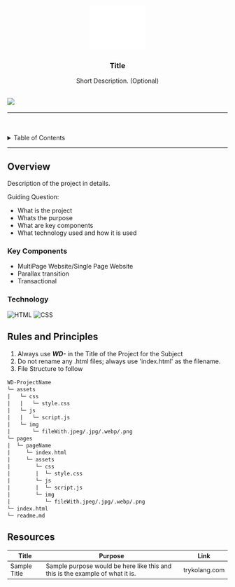 <a name="readme-top"/>

<br/>

<br />
<div align="center">
  <a href="https://github.com/zyx-0314/">
  <!-- TODO: If you want to add logo or banner you can add it here -->
    <img src="./assets/img/nyebe_white.png" alt="Nyebe" width="130" height="100">
  </a>
<!-- TODO: Change Title to the name of the title of your Project -->
  <h3 align="center">Title</h3>
</div>
<!-- TODO: Make a short description -->
<div align="center">
  Short Description. (Optional)
</div>

<br />

<!-- TODO: Change the zyx-0314 into your github username  -->
<!-- TODO: Change the WD-Template-Project into the same name of your folder -->
![](https://visit-counter.vercel.app/counter.png?page=zyx-0314/WD-Seatwork-2)

---

<br />
<br />

<!-- TODO: If you want to add more layers for your readme -->
<details>
  <summary>Table of Contents</summary>
  <ol>
    <li>
      <a href="#overview">Overview</a>
      <ol>
        <li>
          <a href="#key-components">Key Components</a>
        </li>
        <li>
          <a href="#technology">Technology</a>
        </li>
      </ol>
    </li>
    <li>
      <a href="#rules-and-principles">Rules and Principles</a>
    </li>
    <li>
      <a href="#resources">Resources</a>
    </li>
  </ol>
   </li>
    <li>
      <a href="#Documentation">Documentation</a>

This is my Inspiration for this Activity it is a Portfolio type website wherein it showcases the designs the creator made. 
<img src="assets/documentation/wireframe/Inspiration.jpg" alt="" />

 This is the Wireframe of the website I've chosen wherein I dentified which is a container, image, and text. 
<img src="assets/documentation/wireframe/Wireframe.jpg" alt="" />

  
    
      
</details>

---

## Overview

<!-- TODO: To be changed -->
<!-- The following are just sample -->
Description of the project in details.

Guiding Question:
- What is the project
- Whats the purpose
- What are key components
- What technology used and how it is used

### Key Components
<!-- TODO: List of Key Components -->
<!-- The following are just sample -->
- MultiPage Website/Single Page Website
- Parallax transition
- Transactional

### Technology
<!-- TODO: List of Technology Used -->
![HTML](https://img.shields.io/badge/HTML-E34F26?style=for-the-badge&logo=html5&logoColor=white)
![CSS](https://img.shields.io/badge/CSS-1572B6?style=for-the-badge&logo=css3&logoColor=white)


## Rules and Principles
1. Always use ***WD-*** in the Title of the Project for the Subject
2. Do not rename any .html files; always use 'index.html' as the filename.
3. File Structure to follow

```
WD-ProjectName
└─ assets
|   └─ css
|   |   └─ style.css
|   └─ js
|   |   └─ script.js
|   └─ img
|       └─ fileWith.jpeg/.jpg/.webp/.png
└─ pages
|  └─ pageName
|     └─ index.html
|     └─ assets
|        └─ css
|        |  └─ style.css
|        └─ js
|        |  └─ script.js
|        └─ img
|           └─ fileWith.jpeg/.jpg/.webp/.png
└─ index.html
└─ readme.md
```

## Resources

<!-- TODO: Add References -->
| Title | Purpose | Link |
|-|-|-|
| Sample Title | Sample purpose would be here like this and this is the example of what it is. | trykolang.com |
